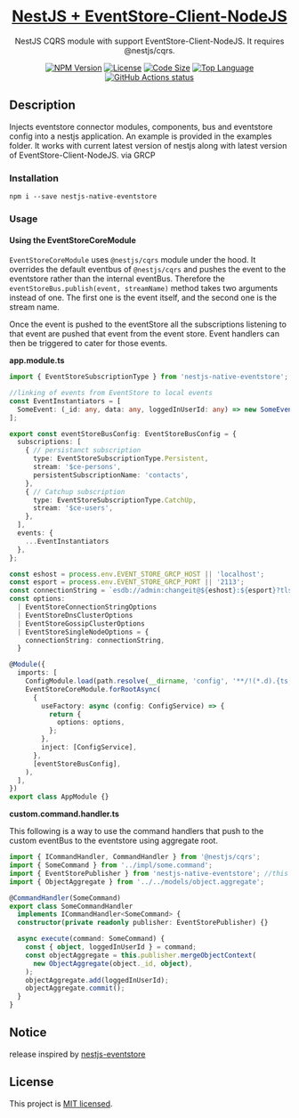 <h1 align="center">
  <a href="https://github.com/EventStore/EventStore-Client-NodeJS" target="blank">NestJS + EventStore-Client-NodeJS</a>
</h1>
  
<p align="center">
  NestJS CQRS module with support EventStore-Client-NodeJS. It requires @nestjs/cqrs.
</p>

<p align="center">
<a href="https://www.npmjs.com/package/nestjs-native-eventstore" target="_blank"><img src="https://img.shields.io/npm/v/nestjs-native-eventstore?style=flat-square" alt="NPM Version"/></a>
<a href="https://img.shields.io/npm/l/nestjs-native-eventstore?style=flat-square" target="_blank"><img src="https://img.shields.io/npm/l/nestjs-native-eventstore?style=flat-square" alt="License"/></a>
<a href="https://img.shields.io/github/languages/code-size/xagrh/nestjs-native-eventstore?style=flat-square" target="_blank"><img src="https://img.shields.io/github/languages/code-size/xagrh/nestjs-native-eventstore?style=flat-square" alt="Code Size"/></a>
<a href="https://img.shields.io/github/languages/top/xagrh/nestjs-native-eventstore?style=flat-square" target="_blank"><img src="https://img.shields.io/github/languages/top/xagrh/nestjs-native-eventstore?style=flat-square" alt="Top Language"/></a>
<a href="https://github.com/xagrh/nestjs-native-eventstore"><img alt="GitHub Actions status" src="https://github.com/actions/setup-node/workflows/Main%20workflow/badge.svg"></a>
</p>




## Description
Injects eventstore connector modules, components, bus and eventstore config into a nestjs application. An example is provided in the examples folder.
It works with current latest version of nestjs along with latest version of EventStore-Client-NodeJS. via GRCP

### Installation
`npm i --save nestjs-native-eventstore`

### Usage

#### Using the EventStoreCoreModule

`EventStoreCoreModule` uses `@nestjs/cqrs` module under the hood. It overrides the default eventbus of `@nestjs/cqrs` and pushes the event to the eventstore rather than the internal eventBus.
Therefore the `eventStoreBus.publish(event, streamName)` method takes two arguments instead of one. The first one is the event itself, and the second one is the stream name. 

Once the event is pushed to the eventStore all the subscriptions listening to that event are pushed that event from the event store. Event handlers can then be triggered to cater for those events.

**app.module.ts**

```typescript
import { EventStoreSubscriptionType } from 'nestjs-native-eventstore';

//linking of events from EventStore to local events
const EventInstantiators = [
  SomeEvent: (_id: any, data: any, loggedInUserId: any) => new SomeEvent(_id, data, loggedInUserId);
];

export const eventStoreBusConfig: EventStoreBusConfig = {
  subscriptions: [
    { // persistanct subscription
      type: EventStoreSubscriptionType.Persistent,
      stream: '$ce-persons',
      persistentSubscriptionName: 'contacts',
    },
    { // Catchup subscription
      type: EventStoreSubscriptionType.CatchUp,
      stream: '$ce-users',
    },
  ],
  events: {
    ...EventInstantiators
  },
};

const eshost = process.env.EVENT_STORE_GRCP_HOST || 'localhost';
const esport = process.env.EVENT_STORE_GRCP_PORT || '2113';
const connectionString = `esdb://admin:changeit@${eshost}:${esport}?tls=false`;
const options:
  | EventStoreConnectionStringOptions
  | EventStoreDnsClusterOptions
  | EventStoreGossipClusterOptions
  | EventStoreSingleNodeOptions = {
    connectionString: connectionString,
  }

@Module({
  imports: [
    ConfigModule.load(path.resolve(__dirname, 'config', '**/!(*.d).{ts,js}')),
    EventStoreCoreModule.forRootAsync(
      {
        useFactory: async (config: ConfigService) => {
          return {
            options: options,
          };
        },
        inject: [ConfigService],
      },
      [eventStoreBusConfig],
    ),
  ],
})
export class AppModule {}

```

**custom.command.handler.ts**

This following is a way to use the command handlers that push to the custom eventBus to the eventstore using aggregate root.

```typescript
import { ICommandHandler, CommandHandler } from '@nestjs/cqrs';
import { SomeCommand } from '../impl/some.command';
import { EventStorePublisher } from 'nestjs-native-eventstore'; //this is necessary as it overrides the default publisher
import { ObjectAggregate } from '../../models/object.aggregate';

@CommandHandler(SomeCommand)
export class SomeCommandHandler
  implements ICommandHandler<SomeCommand> {
  constructor(private readonly publisher: EventStorePublisher) {}

  async execute(command: SomeCommand) {
    const { object, loggedInUserId } = command;
    const objectAggregate = this.publisher.mergeObjectContext(
      new ObjectAggregate(object._id, object),
    );
    objectAggregate.add(loggedInUserId);
    objectAggregate.commit();
  }
}

```

## Notice
release inspired by [nestjs-eventstore](https://github.com/daypaio/nestjs-eventstore)

## License

  This project is [MIT licensed](LICENSE).